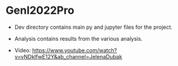 # GenI2022Pro

* Dev directory contains main py and jupyter files for the project.
* Analysis contains results from the various analysis.

* Video: https://www.youtube.com/watch?v=vNDklfwE12Y&ab_channel=JelenaDubak
